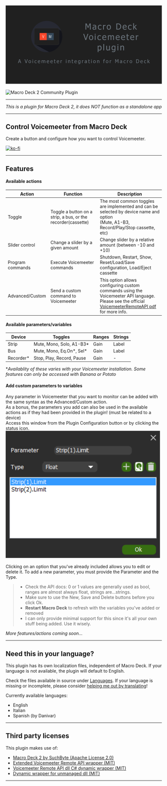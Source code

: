 ![Header](MacroDeckVoicemeeterSocial.png)

<img alt="Macro Deck 2 Community Plugin" height="64px" align="center" href="https://macrodeck.org" src="https://macrodeck.org/images/macro_deck_2_community_plugin.png"/>

***
*This is a plugin for Macro Deck 2, it does NOT function as a standalone app*
***
## Control Voicemeeter from Macro Deck
Create a button and configure how you want to control Voicemeeter.

[![ko-fi](https://ko-fi.com/img/githubbutton_sm.svg)](https://ko-fi.com/S6S87RY9H)

***
## Features
#### Available actions

| Action           | Function                                                     | Description                                                                                                                                                                                                                       |
|------------------|--------------------------------------------------------------|-----------------------------------------------------------------------------------------------------------------------------------------------------------------------------------------------------------------------------------|
| Toggle           | Toggle a button on a strip, a bus, or the recorder(cassette) | The most common toggles are implemented and can be selected by device name and option <br/> (Mute, A1-B3, Record/Play/Stop cassette, etc)                                                                                         |
| Slider control   | Change a slider by a given amount                            | Change slider by a relative amount (between -10 and +10)                                                                                                                                                                          |
| Program commands | Execute Voicemeeter commands                                 | Shutdown, Restart, Show, Reset/Load/Save configuration, Load/Eject cassette                                                                                                                                                       |
| Advanced/Custom  | Send a custom command to Voicemeeter                         | This option allows configuring custom commands using the Voicemeeter API language. <br/> Please see the official [VoicemeeterRemoteAPI pdf](https://download.vb-audio.com/Download_CABLE/VoicemeeterRemoteAPI.pdf) for more info. |

#### Available parameters/variables

| Device    | Toggles                   | Ranges | Strings |
|-----------|---------------------------|--------|---------|
| Strip     | Mute, Mono, Solo, A1-B3*  | Gain   | Label   |
| Bus       | Mute, Mono, Eq.On*, Sel*  | Gain   | Label   |
| Recorder* | Stop, Play, Record, Pause | Gain   | -       |

**Availablity of these varies with your Voicemeeter installation. Some features can only be accessed with Banana or Potato*

#### Add custom parameters to variables

Any parameter in Voicemeeter that you want to monitor can be added with the same syntax as the Advanced/Custom action.\
As a bonus, the parameters you add can also be used in the available actions as if they had been provided in the plugin! (must be related to a device)\
Access this window from the Plugin Configuration button or by clicking the status icon.\
![Addtional Parameters](addtionalParameters.png)

Clicking on an option that you've already included allows you to edit or delete it. To add a new parameter, you must provide the Parameter and the Type.

>- Check the API docs: 0 or 1 values are generally used as bool, ranges are almost always float, strings are...strings.
>- Make sure to use the New, Save and Delete buttons before you click Ok.
>- **Restart Macro Deck** to refresh with the variables you've added or removed
>- I can only provide minimal support for this since it's all your own stuff being added. Use it wisely.

*More features/actions coming soon...*

***
## Need this in your language?
This plugin has its own localization files, independent of Macro Deck.
If your language is not available, the plugin will default to English.

Check the files available in source under [Languages](MacroDeck.Voicemeeter/MacroDeck.Voicemeeter/Languages).
If your language is missing or incomplete, please consider [helping me out by translating](https://poeditor.com/join/project/I1exM7PsOc)! 

Currently available languages:
- English
- Italian
- Spanish (by Danivar)

***
## Third party licenses
This plugin makes use of:
- [Macro Deck 2 by SuchByte (Apache License 2.0)](https://macrodeck.org)
- [Extended Voicemeeter Remote API wrapper (MIT)](https://github.com/A-tG/voicemeeter-remote-api-extended)
- [Voicemeeter Remote API dll C# dynamic wrapper (MIT)](https://github.com/A-tG/Voicemeeter-Remote-API-dll-dynamic-wrapper)
- [Dynamic wrapper for unmanaged dll (MIT)](https://github.com/A-tG/Dynamic-wrapper-for-unmanaged-dll)

***
